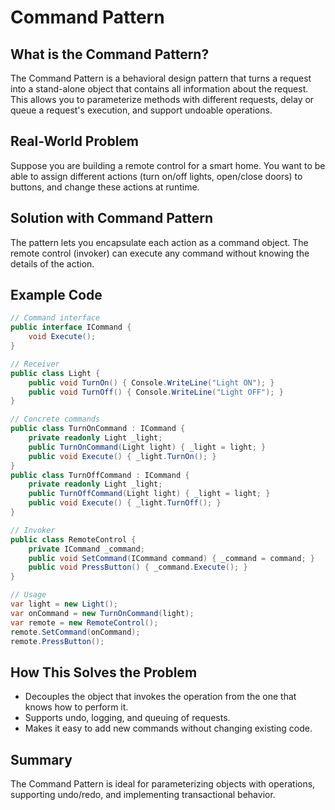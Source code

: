 # Command Pattern

## What is the Command Pattern?
The Command Pattern is a behavioral design pattern that turns a request into a stand-alone object that contains all information about the request. This allows you to parameterize methods with different requests, delay or queue a request's execution, and support undoable operations.

## Real-World Problem
Suppose you are building a remote control for a smart home. You want to be able to assign different actions (turn on/off lights, open/close doors) to buttons, and change these actions at runtime.

## Solution with Command Pattern
The pattern lets you encapsulate each action as a command object. The remote control (invoker) can execute any command without knowing the details of the action.

## Example Code
```csharp
// Command interface
public interface ICommand {
    void Execute();
}

// Receiver
public class Light {
    public void TurnOn() { Console.WriteLine("Light ON"); }
    public void TurnOff() { Console.WriteLine("Light OFF"); }
}

// Concrete commands
public class TurnOnCommand : ICommand {
    private readonly Light _light;
    public TurnOnCommand(Light light) { _light = light; }
    public void Execute() { _light.TurnOn(); }
}
public class TurnOffCommand : ICommand {
    private readonly Light _light;
    public TurnOffCommand(Light light) { _light = light; }
    public void Execute() { _light.TurnOff(); }
}

// Invoker
public class RemoteControl {
    private ICommand _command;
    public void SetCommand(ICommand command) { _command = command; }
    public void PressButton() { _command.Execute(); }
}

// Usage
var light = new Light();
var onCommand = new TurnOnCommand(light);
var remote = new RemoteControl();
remote.SetCommand(onCommand);
remote.PressButton();
```

## How This Solves the Problem
- Decouples the object that invokes the operation from the one that knows how to perform it.
- Supports undo, logging, and queuing of requests.
- Makes it easy to add new commands without changing existing code.

## Summary
The Command Pattern is ideal for parameterizing objects with operations, supporting undo/redo, and implementing transactional behavior.
